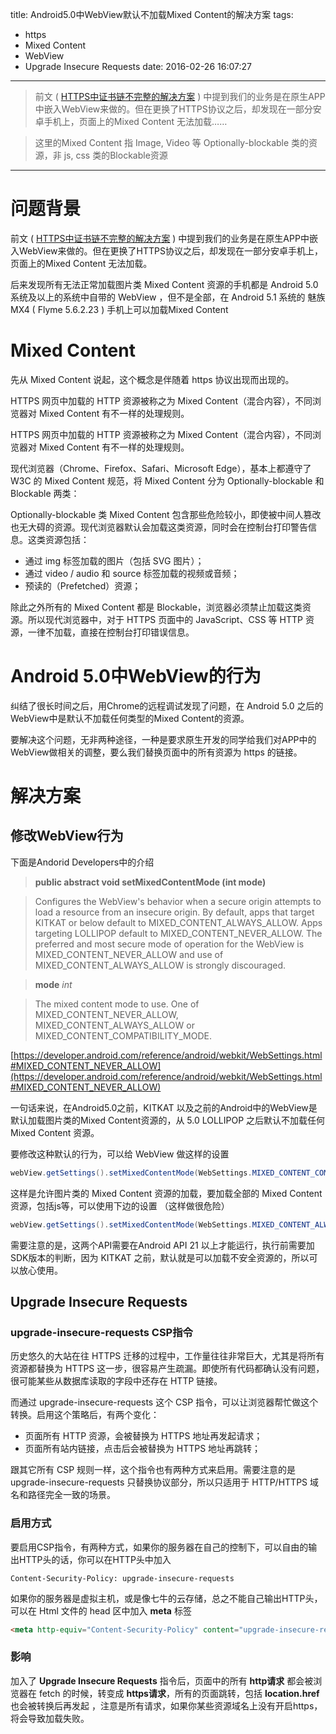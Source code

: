 title: Android5.0中WebView默认不加载Mixed Content的解决方案
tags:
  - https
  - Mixed Content
  - WebView
  - Upgrade Insecure Requests
date: 2016-02-26 16:07:27
---
>  前文 ( [HTTPS中证书链不完整的解决方案](/2016/02/24/HTTPS中证书链不完整的解决方案/) ) 中提到我们的业务是在原生APP中嵌入WebView来做的。但在更换了HTTPS协议之后，却发现在一部分安卓手机上，页面上的Mixed Content 无法加载……

> 这里的Mixed Content 指 Image, Video 等 Optionally-blockable 类的资源，非 js, css 类的Blockable资源

<!-- more -->

---

# 问题背景

前文 ( [HTTPS中证书链不完整的解决方案](/2016/02/24/HTTPS中证书链不完整的解决方案/) ) 中提到我们的业务是在原生APP中嵌入WebView来做的。但在更换了HTTPS协议之后，却发现在一部分安卓手机上，页面上的Mixed Content 无法加载。

后来发现所有无法正常加载图片类 Mixed Content 资源的手机都是 Android 5.0 系统及以上的系统中自带的 WebView ，但不是全部，在 Android 5.1 系统的 魅族MX4 ( Flyme 5.6.2.23 ) 手机上可以加载Mixed Content

# Mixed Content

先从 Mixed Content 说起，这个概念是伴随着 https 协议出现而出现的。

HTTPS 网页中加载的 HTTP 资源被称之为 Mixed Content（混合内容），不同浏览器对 Mixed Content 有不一样的处理规则。

HTTPS 网页中加载的 HTTP 资源被称之为 Mixed Content（混合内容），不同浏览器对 Mixed Content 有不一样的处理规则。

现代浏览器（Chrome、Firefox、Safari、Microsoft Edge），基本上都遵守了 W3C 的 Mixed Content 规范，将 Mixed Content 分为 Optionally-blockable 和 Blockable 两类：

Optionally-blockable 类 Mixed Content 包含那些危险较小，即使被中间人篡改也无大碍的资源。现代浏览器默认会加载这类资源，同时会在控制台打印警告信息。这类资源包括：

- 通过 img 标签加载的图片（包括 SVG 图片）；
- 通过 video / audio 和 source 标签加载的视频或音频；
- 预读的（Prefetched）资源；

除此之外所有的 Mixed Content 都是 Blockable，浏览器必须禁止加载这类资源。所以现代浏览器中，对于 HTTPS 页面中的 JavaScript、CSS 等 HTTP 资源，一律不加载，直接在控制台打印错误信息。

# Android 5.0中WebView的行为

纠结了很长时间之后，用Chrome的远程调试发现了问题，在 Android 5.0 之后的WebView中是默认不加载任何类型的Mixed Content的资源。

要解决这个问题，无非两种途径，一种是要求原生开发的同学给我们对APP中的WebView做相关的调整，要么我们替换页面中的所有资源为 https 的链接。

# 解决方案

## 修改WebView行为

下面是Andorid Developers中的介绍

> **public abstract void setMixedContentMode (int mode)**

> Configures the WebView's behavior when a secure origin attempts to load a resource from an insecure origin. By default, apps that target KITKAT or below default to MIXED_CONTENT_ALWAYS_ALLOW. Apps targeting LOLLIPOP default to MIXED_CONTENT_NEVER_ALLOW. The preferred and most secure mode of operation for the WebView is MIXED_CONTENT_NEVER_ALLOW and use of MIXED_CONTENT_ALWAYS_ALLOW is strongly discouraged.

> **mode** *int* 

> The mixed content mode to use. One of MIXED_CONTENT_NEVER_ALLOW, MIXED_CONTENT_ALWAYS_ALLOW or MIXED_CONTENT_COMPATIBILITY_MODE.

[https://developer.android.com/reference/android/webkit/WebSettings.html#MIXED_CONTENT_NEVER_ALLOW](https://developer.android.com/reference/android/webkit/WebSettings.html#MIXED_CONTENT_NEVER_ALLOW)


一句话来说，在Android5.0之前，KITKAT 以及之前的Android中的WebView是默认加载图片类的Mixed Content资源的，从 5.0 LOLLIPOP 之后默认不加载任何 Mixed Content 资源。

要修改这种默认的行为，可以给 WebView 做这样的设置

```Java
webView.getSettings().setMixedContentMode(WebSettings.MIXED_CONTENT_COMPATIBILITY_MODE);
```

这样是允许图片类的 Mixed Content 资源的加载，要加载全部的 Mixed Content 资源，包括js等，可以使用下边的设置 （这样做很危险）

```Java
webView.getSettings().setMixedContentMode(WebSettings.MIXED_CONTENT_ALWAYS_ALLOW);
```

需要注意的是，这两个API需要在Android API 21 以上才能运行，执行前需要加SDK版本的判断，因为 KITKAT 之前，默认就是可以加载不安全资源的，所以可以放心使用。

## Upgrade Insecure Requests

### upgrade-insecure-requests CSP指令

历史悠久的大站在往 HTTPS 迁移的过程中，工作量往往非常巨大，尤其是将所有资源都替换为 HTTPS 这一步，很容易产生疏漏。即使所有代码都确认没有问题，很可能某些从数据库读取的字段中还存在 HTTP 链接。

而通过 upgrade-insecure-requests 这个 CSP 指令，可以让浏览器帮忙做这个转换。启用这个策略后，有两个变化：

- 页面所有 HTTP 资源，会被替换为 HTTPS 地址再发起请求；
- 页面所有站内链接，点击后会被替换为 HTTPS 地址再跳转；

跟其它所有 CSP 规则一样，这个指令也有两种方式来启用。需要注意的是 upgrade-insecure-requests 只替换协议部分，所以只适用于 HTTP/HTTPS 域名和路径完全一致的场景。

### 启用方式

要启用CSP指令，有两种方式，如果你的服务器在自己的控制下，可以自由的输出HTTP头的话，你可以在HTTP头中加入

```
Content-Security-Policy: upgrade-insecure-requests
```

如果你的服务器是虚拟主机，或是像七牛的云存储，总之不能自己输出HTTP头，可以在 Html 文件的 head 区中加入 **meta** 标签

```html
<meta http-equiv="Content-Security-Policy" content="upgrade-insecure-requests">
```

### 影响

加入了 **Upgrade Insecure Requests** 指令后，页面中的所有 **http请求** 都会被浏览器在 fetch 的时候，转变成 **https请求**，所有的页面跳转，包括 **location.href** 也会被转换后再发起 ，注意是所有请求，如果你某些资源域名上没有开启https，将会导致加载失败。